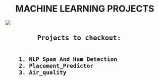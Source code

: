 <h1 align='center'>MACHINE LEARNING PROJECTS</h1>
<img src="https://media.geeksforgeeks.org/wp-content/cdn-uploads/20201223221222/What-is-Machine-Learning.jpg" >
 <h2><pre>
        Projects to checkout:

        1. NLP Spam And Ham Detection
        2. Placement_Predictor
        3. Air_quality

    
